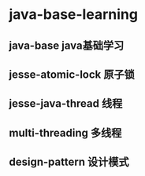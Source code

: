 # java-base-learning

## java-base   java基础学习

## jesse-atomic-lock 原子锁

## jesse-java-thread 线程

## multi-threading 多线程


## design-pattern 设计模式


